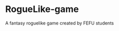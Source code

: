# RogueLike-game
A fantasy roguelike game created by FEFU students
<!-- потом что-то можно будет добавить, например, сеттинг игры --> 
